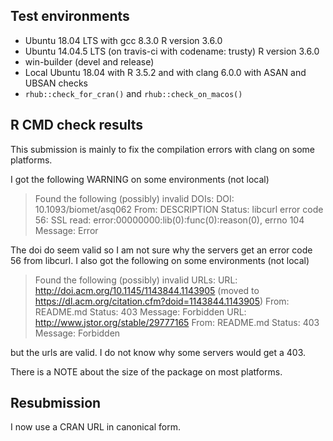 ## Test environments
* Ubuntu 18.04 LTS with gcc 8.3.0
  R version 3.6.0
* Ubuntu 14.04.5 LTS (on travis-ci with codename: trusty)
  R version 3.6.0
* win-builder (devel and release)
* Local Ubuntu 18.04 with R 3.5.2 and with clang 6.0.0 with ASAN and 
  UBSAN checks
* `rhub::check_for_cran()` and `rhub::check_on_macos()`
 
## R CMD check results
This submission is mainly to fix the compilation errors with clang on some 
platforms.

I got the following WARNING on some environments (not local)

> Found the following (possibly) invalid DOIs:
>  DOI: 10.1093/biomet/asq062
>    From: DESCRIPTION
>    Status: libcurl error code 56:
>    	SSL read: error:00000000:lib(0):func(0):reason(0), errno 104
>    Message: Error

The doi do seem valid so I am not sure why the servers get an error code 56
from libcurl. I also got the following on some environments (not local)

> Found the following (possibly) invalid URLs:
>   URL: http://doi.acm.org/10.1145/1143844.1143905 (moved to https://dl.acm.org/citation.cfm?doid=1143844.1143905)
>    From: README.md
>    Status: 403
>    Message: Forbidden
>  URL: http://www.jstor.org/stable/29777165
>    From: README.md
>    Status: 403
>    Message: Forbidden

but the urls are valid. I do not know why some servers would get a 403.

There is a NOTE about the size of the package on most platforms.

## Resubmission
I now use a CRAN URL in canonical form.

